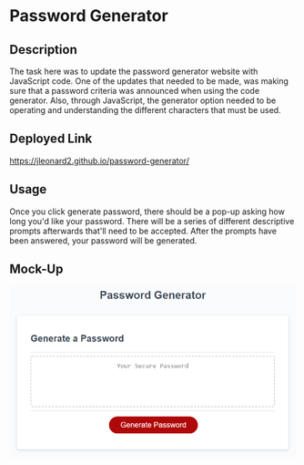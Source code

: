 # Password Generator 

## Description
The task here was to update the password generator website with JavaScript code. One of the updates that needed to be made, was making sure that a password criteria was announced when using the code generator. Also, through JavaScript, the generator option needed to be operating and understanding the different characters that must be used. 

## Deployed Link
https://jleonard2.github.io/password-generator/

## Usage 
Once you click generate password, there should be a pop-up asking how long you'd like your password. There will be a series of different descriptive prompts afterwards that'll need to be accepted. After the prompts have been answered, your password will be generated. 

## Mock-Up
![CHEESE!](assets/03-javascript-homework-demo.png)